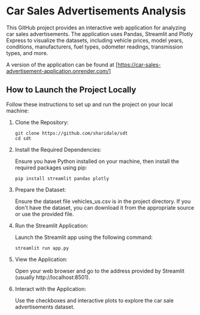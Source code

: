 # Car Sales Advertisements Analysis #

This GitHub project provides an interactive web application for analyzing car sales advertisements. 
The application uses Pandas, Streamlit and Plotly Express to visualize the datasets, including vehicle prices, model years, conditions, manufacturers, fuel types, odometer readings, transmission types, and more.

A version of the application can be found at [https://car-sales-advertisement-application.onrender.com/]

## How to Launch the Project Locally ##
Follow these instructions to set up and run the project on your local machine:

1. Clone the Repository:

   ```
   git clone https://github.com/sharidale/sdt
   cd sdt
   ```

2. Install the Required Dependencies:

   Ensure you have Python installed on your machine, then install the required packages using pip:
    ```
    pip install streamlit pandas plotly
    ```

3. Prepare the Dataset:

    Ensure the dataset file vehicles_us.csv is in the project directory. If you don't have the dataset, you can download it from the appropriate source or use the provided file.

4. Run the Streamlit Application:
    
    Launch the Streamlit app using the following command:

    ```
    streamlit run app.py
    ```

5. View the Application:

    Open your web browser and go to the address provided by Streamlit (usually http://localhost:8501).

6. Interact with the Application:

    Use the checkboxes and interactive plots to explore the car sale advertisements dataset.
